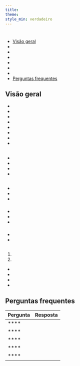 ```yaml
---
title:
theme:
style_min: verdadeiro
---
```

# 

## 

* [Visão geral]()
* []()
* []()
* []()
* []()
* []()
* []()
* [Perguntas frequentes]()

<a id="overview"></a>

## Visão geral





* 
* 
* 
* 
* 
* 
* 
* 

<a id="newcourses"></a>

## 





* 
* 
* 
* 

<a id="circletime"></a>

## 





### 

* 
* 
* 

### 

* 
* 
* 

### 

* 
* 

<a id="scaffolding"></a>

## 





1. 
2. 









* 
* 
* 
* 

<a id="unplugged"></a>

## 

<a id="endofcourse"></a>

## 

<a id="conclusion"></a>

## 

<a id="faq"></a>

## Perguntas frequentes

| Pergunta | Resposta |
| -------- | -------- |
| ****     |          |
| ****     |          |
| ****     |          |
| ****     |          |
| ****     |          |